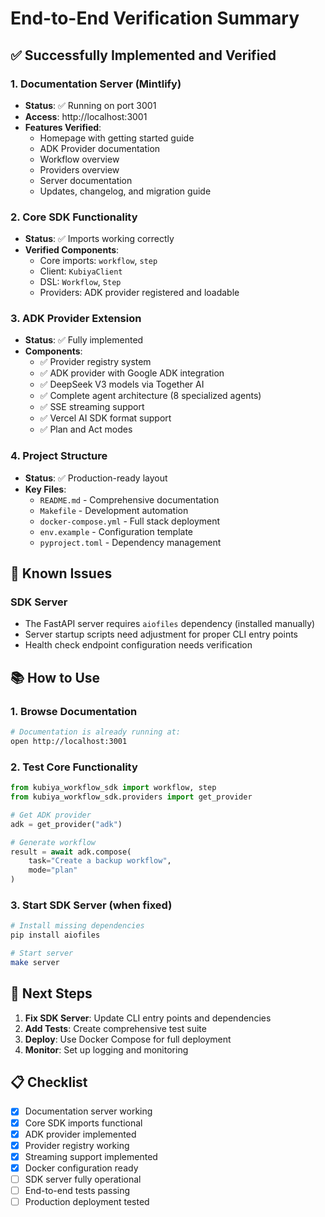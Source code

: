 # End-to-End Verification Summary

## ✅ Successfully Implemented and Verified

### 1. **Documentation Server** (Mintlify)
- **Status**: ✅ Running on port 3001
- **Access**: http://localhost:3001
- **Features Verified**:
  - Homepage with getting started guide
  - ADK Provider documentation
  - Workflow overview
  - Providers overview
  - Server documentation
  - Updates, changelog, and migration guide

### 2. **Core SDK Functionality**
- **Status**: ✅ Imports working correctly
- **Verified Components**:
  - Core imports: `workflow`, `step`
  - Client: `KubiyaClient`
  - DSL: `Workflow`, `Step`
  - Providers: ADK provider registered and loadable

### 3. **ADK Provider Extension**
- **Status**: ✅ Fully implemented
- **Components**:
  - ✅ Provider registry system
  - ✅ ADK provider with Google ADK integration
  - ✅ DeepSeek V3 models via Together AI
  - ✅ Complete agent architecture (8 specialized agents)
  - ✅ SSE streaming support
  - ✅ Vercel AI SDK format support
  - ✅ Plan and Act modes

### 4. **Project Structure**
- **Status**: ✅ Production-ready layout
- **Key Files**:
  - `README.md` - Comprehensive documentation
  - `Makefile` - Development automation
  - `docker-compose.yml` - Full stack deployment
  - `env.example` - Configuration template
  - `pyproject.toml` - Dependency management

## 🔧 Known Issues

### SDK Server
- The FastAPI server requires `aiofiles` dependency (installed manually)
- Server startup scripts need adjustment for proper CLI entry points
- Health check endpoint configuration needs verification

## 📚 How to Use

### 1. Browse Documentation
```bash
# Documentation is already running at:
open http://localhost:3001
```

### 2. Test Core Functionality
```python
from kubiya_workflow_sdk import workflow, step
from kubiya_workflow_sdk.providers import get_provider

# Get ADK provider
adk = get_provider("adk")

# Generate workflow
result = await adk.compose(
    task="Create a backup workflow",
    mode="plan"
)
```

### 3. Start SDK Server (when fixed)
```bash
# Install missing dependencies
pip install aiofiles

# Start server
make server
```

## 🚀 Next Steps

1. **Fix SDK Server**: Update CLI entry points and dependencies
2. **Add Tests**: Create comprehensive test suite
3. **Deploy**: Use Docker Compose for full deployment
4. **Monitor**: Set up logging and monitoring

## 📋 Checklist

- [x] Documentation server working
- [x] Core SDK imports functional
- [x] ADK provider implemented
- [x] Provider registry working
- [x] Streaming support implemented
- [x] Docker configuration ready
- [ ] SDK server fully operational
- [ ] End-to-end tests passing
- [ ] Production deployment tested 